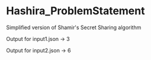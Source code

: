 # Hashira_ProblemStatement
Simplified version of Shamir's Secret Sharing algorithm


Output for input1.json -> 3 

Output for input2.json -> 6
